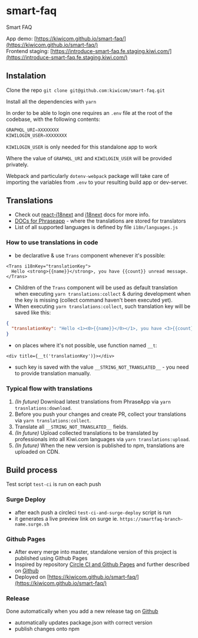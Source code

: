 # smart-faq
Smart FAQ

App demo: [https://kiwicom.github.io/smart-faq/](https://kiwicom.github.io/smart-faq/)  
Frontend staging: [https://introduce-smart-faq.fe.staging.kiwi.com/](https://introduce-smart-faq.fe.staging.kiwi.com/)

## Instalation

Clone the repo `git clone git@github.com:kiwicom/smart-faq.git`

Install all the dependencies with `yarn`


In order to be able to login one requires an `.env` file at the root of the codebase, with the following contents:
```javascript
GRAPHQL_URI=XXXXXXXX
KIWILOGIN_USER=XXXXXXXX
```
`KIWILOGIN_USER` is only needed for this standalone app to work

Where the value of `GRAPHQL_URI` and `KIWILOGIN_USER` will be provided privately.

Webpack and particularly `dotenv-webpack` package will take care of importing the variables from `.env` to your resulting build app or dev-server.


## Translations

- Check out [react-i18next](https://react.i18next.com/) and [i18next](https://www.i18next.com/) docs for more info.
- [DOCs for Phraseapp](https://phraseapp.com/docs/) - where the translations are stored for translators
- List of all supported languages is defined by file `i18n/languages.js`

### How to use translations in code

- be declarative & use `Trans` component whenever it's possible: 
```
<Trans i18nKey="translationKey">
  Hello <strong>{{name}}</strong>, you have {{count}} unread message.
</Trans>
```

- Children of the `Trans` component will be used as default translation when executing `yarn translations:collect` & during development when the key is missing (collect command haven't been executed yet).
- When executing `yarn translations:collect`, such translation key will be saved like this:

```json
{
  "translationKey": "Hello <1><0>{{name}}</0></1>, you have <3>{{count}}</3> unread message."
}

```

- on places where it's not possible, use function named `__t`:

```
<div title={__t('translationKey')}></div>
```

- such key is saved with the value `__STRING_NOT_TRANSLATED__` - you need to provide translation manually.

### Typical flow with translations

1. *(In future)* Download latest translations from PhraseApp via `yarn trasnlations:download`.
2. Before you push your changes and create PR, collect your translations via `yarn translations:collect`.
3. Translate all `__STRING_NOT_TRANSLATED__` fields.
4. *(In future)* Upload collected translations to be translated by professionals into all Kiwi.com languages via `yarn translations:upload`.
5. *(In future)* When the new version is published to npm, translations are uploaded on CDN.

## Build process

Test script `test-ci` is run on each push

### Surge Deploy
- after each push a circleci `test-ci-and-surge-deploy` script is run
- it generates a live preview link on surge  ie. `https://smartfaq-branch-name.surge.sh`

### Github Pages
- After every merge into master, standalone version of this project is published using Github Pages 
- Inspired by repository [Circle CI and Github Pages](https://github.com/Villanuevand/deployment-circleci-gh-pages) and further described on [Github](https://github.com/DevProgress/onboarding/wiki/Using-Circle-CI-with-Github-Pages-for-Continuous-Delivery)
- Deployed on [https://kiwicom.github.io/smart-faq/](https://kiwicom.github.io/smart-faq/)

### Release

Done automatically when you add a new release tag on [Github](https://github.com/kiwicom/smart-faq/releases/new)

- automatically updates package.json with correct version
- publish changes onto npm


